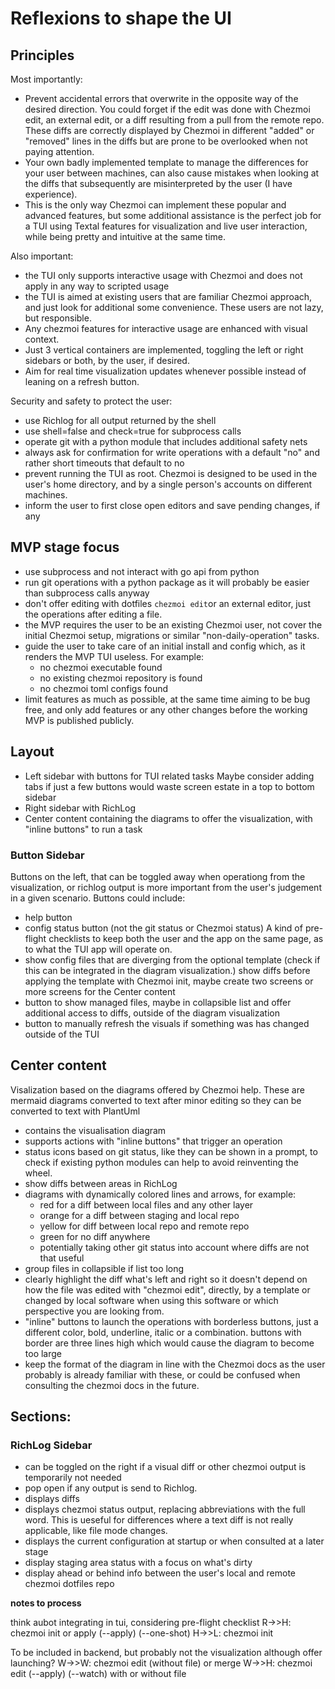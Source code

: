 # Reflexions to shape the UI

## Principles

Most importantly:

- Prevent accidental errors that overwrite in the opposite way of the desired direction. You could forget if the edit was done with Chezmoi edit, an external edit, or a diff resulting from a pull from the remote repo. These diffs are correctly displayed by Chezmoi in different "added" or "removed" lines in the diffs but are prone to be overlooked when not paying attention.
- Your own badly implemented template to manage the differences for your user between machines, can also cause mistakes when looking at the diffs that subsequently are misinterpreted by the user (I have experience).
- This is the only way Chezmoi can implement these popular and advanced features, but some additional assistance is the perfect job for a TUI using Textal features for visualization and live user interaction, while being pretty and intuitive at the same time.

Also important:

- the TUI only supports interactive usage with Chezmoi and does not apply in any way to scripted usage
- the TUI is aimed at existing users that are familiar Chezmoi approach, and just look for additional some convenience. These users are not lazy, but responsible.
- Any chezmoi features for interactive usage are enhanced with visual context.
- Just 3 vertical containers are implemented, toggling the left or right sidebars or both, by the user, if desired.
- Aim for real time visualization updates whenever possible instead of leaning on a refresh button.

Security and safety to protect the user:

- use Richlog for all output returned by the shell
- use shell=false and check=true for subprocess calls
- operate git with a python module that includes additional safety nets
- always ask for confirmation for write operations with a default "no" and rather short timeouts that default to no
- prevent running the TUI as root. Chezmoi is designed to be used in the user's home directory, and by a single person's accounts on different machines.
- inform the user to first close open editors and save pending changes, if any

## MVP stage focus
- use subprocess and not interact with go api from python
- run git operations with a python package as it will probably be easier than subprocess calls anyway
- don't offer editing with dotfiles `chezmoi edit`or an external editor, just the operations after editing a file.
- the MVP requires the user to be an existing Chezmoi user, not cover the initial Chezmoi setup, migrations or similar "non-daily-operation" tasks.
- guide the user to take care of an initial install and config which, as it renders the MVP TUI useless. For example:
    - no chezmoi executable found
    - no existing chezmoi repository is found
    - no chezmoi toml configs found
- limit features as much as possible, at the same time aiming to be bug free, and only add features or any other changes before the working MVP is published publicly.

## Layout

- Left sidebar with buttons for TUI related tasks
    Maybe consider adding tabs if just a few buttons would waste screen estate in a top to bottom sidebar
- Right sidebar with RichLog
- Center content containing the diagrams to offer the visualization, with "inline buttons" to run a task


### Button Sidebar

Buttons on the left, that can be toggled away when operationg from the visualization, or richlog output is more important from the user's judgement in a given scenario.  Buttons could include:
- help button
- config status button (not the git status or Chezmoi status) A kind of pre-flight checklists to keep both the user and the app on the same page, as to what the TUI app will operate on.
- show config files that are diverging from the optional template (check if this can be integrated in the diagram visualization.)
  show diffs before applying the template with Chezmoi init, maybe create two screens or more screens for the Center content
- button to show managed files, maybe in collapsible list and  offer additional access to diffs, outside of the diagram visualization
- button to manually refresh the visuals if something was has changed outside of the TUI

## Center content

Visalization based on the diagrams offered by Chezmoi help.
These are mermaid diagrams converted to text after minor editing so
they can be converted to text with PlantUml

- contains the visualisation diagram
- supports actions with "inline buttons" that trigger an operation
- status icons based on git status, like they can be shown in a prompt,
    to check if existing python modules can help to avoid reinventing the wheel.
- show diffs between areas in RichLog
- diagrams with dynamically colored lines and arrows, for example:
    - red for a diff between local files and any other layer
    - orange for a diff between staging and local repo
    - yellow for diff between local repo and remote repo
    - green for no diff anywhere
    - potentially taking other git status into account where diffs are not that useful
- group files in collapsible if list too long
- clearly highlight the diff what's left and right so it doesn't depend on how the file was edited with "chezmoi edit",
    directly, by a template or changed by local software when using this software or which perspective you are looking from.
- "inline" buttons to launch the operations with borderless buttons, just a different color, bold, underline, italic or a combination.
   buttons with border are three lines high which would cause the diagram to become too large
- keep the format of the diagram in line with the Chezmoi docs as the user probably is already familiar with these, or could be confused when consulting the chezmoi docs in the future.


## Sections:

### RichLog Sidebar

- can be toggled on the right if a visual diff or other chezmoi output is temporarily not needed
- pop open if any output is send to Richlog.
- displays diffs
- displays chezmoi status output, replacing abbreviations with the full word.
    This is ueseful for differences where a text diff is not really applicable, like file mode changes.
- displays the current configuration at startup or when consulted at a later stage
- display staging area status with a focus on what's dirty
- display ahead or behind info between the user's local and remote chezmoi dotfiles repo


**notes to process**

think aubot integrating in tui, considering pre-flight checklist
    R->>H: chezmoi init or apply (--apply) (--one-shot) <dotfiles-repo-url>
    H->>L: chezmoi init

To be included in backend, but probably not the visualization although offer launching?
    W->>W: chezmoi edit (without file) or merge <file>
    W->>H: chezmoi edit (--apply) (--watch) with or without file

